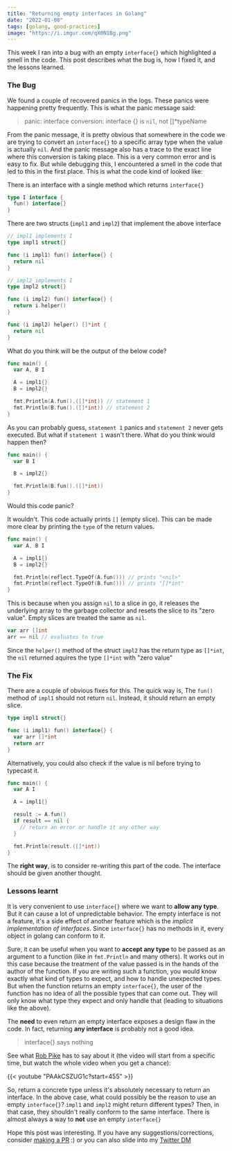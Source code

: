 ```yaml
---
title: "Returning empty interfaces in Golang"
date: "2022-01-08"
tags: [golang, good-practices]
image: "https://i.imgur.com/qX0N1Bg.png"
---
```


This week I ran into a bug with an empty `interface{}` which highlighted a smell in the code. This post describes what the bug is, how I fixed it, and the lessons learned.

### The Bug

We found a couple of recovered panics in the logs. These panics were happening pretty frequently. This is what the panic message said:

> panic: interface conversion: interface {} is `nil`, not []\*typeName

From the panic message, it is pretty obvious that somewhere in the code we are trying to convert an `interface{}` to a specific array type when the value is actually `nil`. And the panic message also has a trace to the exact line where this conversion is taking place. This is a very common error and is easy to fix. But while debugging this, I encountered a smell in the code that led to this in the first place. This is what the code kind of looked like:

There is an interface with a single method which returns `interface{}`
```go
type I interface {
  fun() interface{}
}
```

There are two structs (`impl1` and `impl2`) that implement the above interface

```go
// impl1 implements I
type impl1 struct{}

func (i impl1) fun() interface{} {
  return nil
}
```

```go
// impl2 implements I
type impl2 struct{}

func (i impl2) fun() interface{} {
  return i.helper()
}

func (i impl2) helper() []*int {
  return nil
}
```

What do you think will be the output of the below code?

```go
func main() {
  var A, B I

  A = impl1{}
  B = impl2{}

  fmt.Println(A.fun().([]*int)) // statement 1
  fmt.Println(B.fun().([]*int)) // statement 2
}
```

As you can probably guess, `statement 1` panics and `statement 2` never gets executed. But what if `statement 1` wasn't there. What do you think would happen then?

```go
func main() {
  var B I

  B = impl2{}

  fmt.Println(B.fun().([]*int))
}
```

Would this code panic?

It wouldn't. This code actually prints `[]` (empty slice). This can be made more clear by printing the `type` of the return values.

```go
func main() {
  var A, B I

  A = impl1{}
  B = impl2{}

  fmt.Println(reflect.TypeOf(A.fun())) // prints "<nil>"
  fmt.Println(reflect.TypeOf(B.fun())) // prints "[]*int"
}
```

This is because when you assign `nil` to a slice in go, it releases the underlying array to the garbage collector and resets the slice to its "zero value". Empty slices are treated the same as `nil`.

```go
var arr []int
arr == nil // evaluates to true
```

Since the `helper()` method of the struct `impl2` has the return type as `[]*int`, the `nil` returned aquires the type `[]*int` with "zero value"

### The Fix

There are a couple of obvious fixes for this. The quick way is, The `fun()` method of `impl1` should not return `nil`. Instead, it should return an empty slice.

```go
type impl1 struct{}

func (i impl1) fun() interface{} {
  var arr []*int
  return arr
}
```

Alternatively, you could also check if the value is nil before trying to typecast it. 

```go
func main() {
  var A I

  A = impl1{}

  result := A.fun()
  if result == nil {
    // return an error or handle it any other way
  }

  fmt.Println(result.([]*int))
}
```

The **right way**, is to consider re-writing this part of the code. The interface should be given another thought.

### Lessons learnt

It is very convenient to use `interface{}` where we want to **allow any type**. But it can cause a lot of unpredictable behavior. The empty interface is not a feature, it's a side effect of another feature which is the *implicit implementation of interfaces*. Since `interface{}` has no methods in it, every object in golang can conform to it.

Sure, it can be useful when you want to **accept any type** to be passed as an argument to a function (like in `fmt.Println` and many others). It works out in this case because the treatment of the value passed is in the hands of the author of the function. If you are writing such a function, you would know exactly what kind of types to expect, and how to handle unexpected types. But when the function returns an empty `interface{}`, the user of the function has no idea of all the possible types that can come out. They will only know what type they expect and only handle that (leading to situations like the above). 

The **need** to even return an empty interface exposes a design flaw in the code. In fact, returning **any interface** is probably not a good idea. 

> interface{} says nothing

See what [Rob Pike](https://en.wikipedia.org/wiki/Rob_Pike) has to say about it (the video will start from a specific time, but watch the whole video when you get a chance):

{{< youtube "PAAkCSZUG1c?start=455" >}}
<br>

So, return a concrete type unless it's absolutely necessary to return an interface. In the above case, what could possibly be the reason to use an empty `interface{}`? `impl1` and `impl2` might return different types? Then, in that case, they shouldn't really conform to the same interface. There is almost always a way to **not** use an empty `interface{}`

Hope this post was interesting. If you have any suggestions/corrections, consider [making a PR](https://github.com/arjunmahishi/arjunmahishi.github.io/edit/master/content/posts/returning-interface-golang.md) :) or you can also slide into my [Twitter DM](https://twitter.com/messages/131552332-131552332?text=hi)

